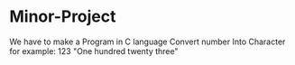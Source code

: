# Minor-Project
We have to make a Program in C language Convert number Into Character for example: 123 "One hundred twenty three"
